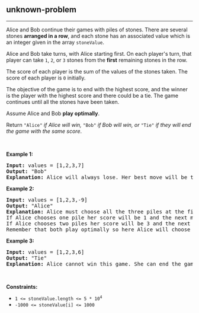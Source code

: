 <h2>unknown-problem</h2><hr><p>Alice and Bob continue their games with piles of stones. There are several stones <strong>arranged in a row</strong>, and each stone has an associated value which is an integer given in the array <code>stoneValue</code>.</p>

<p>Alice and Bob take turns, with Alice starting first. On each player's turn, that player can take <code>1</code>, <code>2</code>, or <code>3</code> stones from the <strong>first</strong> remaining stones in the row.</p>

<p>The score of each player is the sum of the values of the stones taken. The score of each player is <code>0</code> initially.</p>

<p>The objective of the game is to end with the highest score, and the winner is the player with the highest score and there could be a tie. The game continues until all the stones have been taken.</p>

<p>Assume Alice and Bob <strong>play optimally</strong>.</p>

<p>Return <code>"Alice"</code><em> if Alice will win, </em><code>"Bob"</code><em> if Bob will win, or </em><code>"Tie"</code><em> if they will end the game with the same score</em>.</p>

<p>&nbsp;</p>
<p><strong class="example">Example 1:</strong></p>

<pre><strong>Input:</strong> values = [1,2,3,7]
<strong>Output:</strong> "Bob"
<strong>Explanation:</strong> Alice will always lose. Her best move will be to take three piles and the score become 6. Now the score of Bob is 7 and Bob wins.
</pre>

<p><strong class="example">Example 2:</strong></p>

<pre><strong>Input:</strong> values = [1,2,3,-9]
<strong>Output:</strong> "Alice"
<strong>Explanation:</strong> Alice must choose all the three piles at the first move to win and leave Bob with negative score.
If Alice chooses one pile her score will be 1 and the next move Bob's score becomes 5. In the next move, Alice will take the pile with value = -9 and lose.
If Alice chooses two piles her score will be 3 and the next move Bob's score becomes 3. In the next move, Alice will take the pile with value = -9 and also lose.
Remember that both play optimally so here Alice will choose the scenario that makes her win.
</pre>

<p><strong class="example">Example 3:</strong></p>

<pre><strong>Input:</strong> values = [1,2,3,6]
<strong>Output:</strong> "Tie"
<strong>Explanation:</strong> Alice cannot win this game. She can end the game in a draw if she decided to choose all the first three piles, otherwise she will lose.
</pre>

<p>&nbsp;</p>
<p><strong>Constraints:</strong></p>

<ul>
	<li><code>1 &lt;= stoneValue.length &lt;= 5 * 10<sup>4</sup></code></li>
	<li><code>-1000 &lt;= stoneValue[i] &lt;= 1000</code></li>
</ul>
